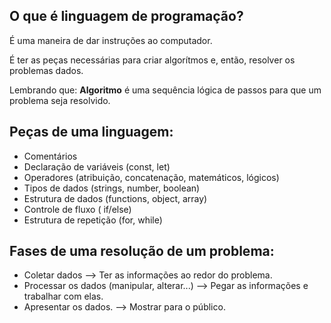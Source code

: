 ##  O que é linguagem de programação? 

É uma maneira de dar instruções ao computador. 

É ter as peças necessárias para criar algorítmos e, então, resolver os problemas dados. 

Lembrando que: **Algoritmo** é uma sequência lógica de passos para que um problema seja resolvido. 

##  Peças de uma linguagem: 

- Comentários 
- Declaração de variáveis (const, let)
- Operadores (atribuição, concatenação, matemáticos, lógicos)
- Tipos de dados (strings, number, boolean)
- Estrutura de dados (functions, object, array)
- Controle de fluxo ( if/else)
- Estrutura de repetição (for, while)

## Fases de uma resolução de um problema: 

- Coletar dados 
  --> Ter as informações ao redor do problema.
- Processar os dados (manipular, alterar...)
  --> Pegar as informações e trabalhar com elas.
- Apresentar os dados.
  --> Mostrar para o público. 